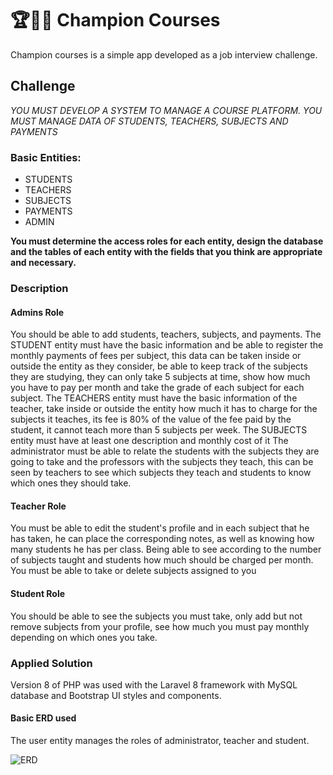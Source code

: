 # 🏆👨‍🏫 Champion Courses

Champion courses is a simple app developed as a job interview challenge.

## Challenge

*YOU MUST DEVELOP A SYSTEM TO MANAGE A COURSE PLATFORM. YOU MUST MANAGE DATA OF STUDENTS, TEACHERS, SUBJECTS AND PAYMENTS*

### Basic Entities:
- STUDENTS
- TEACHERS
- SUBJECTS
- PAYMENTS
- ADMIN

**You must determine the access roles for each entity, design the database and the tables of each entity with the fields that you think are appropriate and necessary.**

### Description
#### Admins Role
You should be able to add students, teachers, subjects, and payments. The STUDENT entity must have the basic information and be able to register the monthly payments of fees per subject, this data can be taken inside or outside the entity as they consider, be able to keep track of the subjects they are studying, they can only take 5 subjects at time, show how much you have to pay per month and take the grade of each subject for each subject.
The TEACHERS entity must have the basic information of the teacher, take inside or outside the entity how much it has to charge for the subjects it teaches, its fee is 80% of the value of the fee paid by the student, it cannot teach more than 5 subjects per week.
The SUBJECTS entity must have at least one description and monthly cost of it
The administrator must be able to relate the students with the subjects they are going to take and the professors with the subjects they teach, this can be seen by teachers to see which subjects they teach and students to know which ones they should take.

#### Teacher Role
You must be able to edit the student's profile and in each subject that he has taken, he can place the corresponding notes, as well as knowing how many students he has per class.
Being able to see according to the number of subjects taught and students how much should be charged per month.
You must be able to take or delete subjects assigned to you

#### Student Role
You should be able to see the subjects you must take, only add but not remove subjects from your profile, see how much you must pay monthly depending on which ones you take.

### Applied Solution

Version 8 of PHP was used with the Laravel 8 framework with MySQL database and Bootstrap UI styles and components.

#### Basic ERD used
The user entity manages the roles of administrator, teacher and student.

![ERD](https://i.ibb.co/R0PGcn6/MER-champion-Courses.png)


